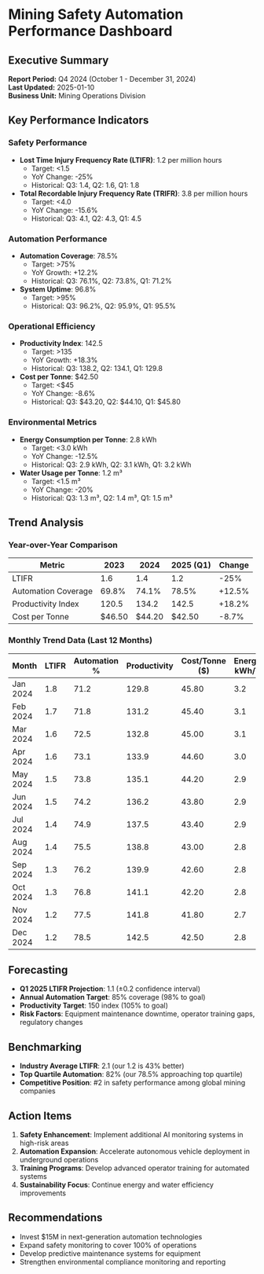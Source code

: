 # Mining Safety Automation Performance Dashboard

## Executive Summary
**Report Period:** Q4 2024 (October 1 - December 31, 2024)  
**Last Updated:** 2025-01-10  
**Business Unit:** Mining Operations Division  

## Key Performance Indicators

### Safety Performance
- **Lost Time Injury Frequency Rate (LTIFR)**: 1.2 per million hours
  - Target: <1.5
  - YoY Change: -25%
  - Historical: Q3: 1.4, Q2: 1.6, Q1: 1.8
- **Total Recordable Injury Frequency Rate (TRIFR)**: 3.8 per million hours
  - Target: <4.0
  - YoY Change: -15.6%
  - Historical: Q3: 4.1, Q2: 4.3, Q1: 4.5

### Automation Performance
- **Automation Coverage**: 78.5%
  - Target: >75%
  - YoY Growth: +12.2%
  - Historical: Q3: 76.1%, Q2: 73.8%, Q1: 71.2%
- **System Uptime**: 96.8%
  - Target: >95%
  - Historical: Q3: 96.2%, Q2: 95.9%, Q1: 95.5%

### Operational Efficiency
- **Productivity Index**: 142.5
  - Target: >135
  - YoY Growth: +18.3%
  - Historical: Q3: 138.2, Q2: 134.1, Q1: 129.8
- **Cost per Tonne**: $42.50
  - Target: <$45
  - YoY Change: -8.6%
  - Historical: Q3: $43.20, Q2: $44.10, Q1: $45.80

### Environmental Metrics
- **Energy Consumption per Tonne**: 2.8 kWh
  - Target: <3.0 kWh
  - YoY Change: -12.5%
  - Historical: Q3: 2.9 kWh, Q2: 3.1 kWh, Q1: 3.2 kWh
- **Water Usage per Tonne**: 1.2 m³
  - Target: <1.5 m³
  - YoY Change: -20%
  - Historical: Q3: 1.3 m³, Q2: 1.4 m³, Q1: 1.5 m³

## Trend Analysis

### Year-over-Year Comparison
| Metric | 2023 | 2024 | 2025 (Q1) | Change |
|--------|------|------|-----------|--------|
| LTIFR | 1.6 | 1.4 | 1.2 | -25% |
| Automation Coverage | 69.8% | 74.1% | 78.5% | +12.5% |
| Productivity Index | 120.5 | 134.2 | 142.5 | +18.2% |
| Cost per Tonne | $46.50 | $44.20 | $42.50 | -8.7% |

### Monthly Trend Data (Last 12 Months)
| Month | LTIFR | Automation % | Productivity | Cost/Tonne ($) | Energy kWh/T |
|-------|-------|--------------|--------------|----------------|---------------|
| Jan 2024 | 1.8 | 71.2 | 129.8 | 45.80 | 3.2 |
| Feb 2024 | 1.7 | 71.8 | 131.2 | 45.40 | 3.1 |
| Mar 2024 | 1.6 | 72.5 | 132.8 | 45.00 | 3.1 |
| Apr 2024 | 1.6 | 73.1 | 133.9 | 44.60 | 3.0 |
| May 2024 | 1.5 | 73.8 | 135.1 | 44.20 | 2.9 |
| Jun 2024 | 1.5 | 74.2 | 136.2 | 43.80 | 2.9 |
| Jul 2024 | 1.4 | 74.9 | 137.5 | 43.40 | 2.9 |
| Aug 2024 | 1.4 | 75.5 | 138.8 | 43.00 | 2.8 |
| Sep 2024 | 1.3 | 76.2 | 139.9 | 42.60 | 2.8 |
| Oct 2024 | 1.3 | 76.8 | 141.1 | 42.20 | 2.8 |
| Nov 2024 | 1.2 | 77.5 | 141.8 | 41.80 | 2.7 |
| Dec 2024 | 1.2 | 78.5 | 142.5 | 42.50 | 2.8 |

## Forecasting
- **Q1 2025 LTIFR Projection**: 1.1 (±0.2 confidence interval)
- **Annual Automation Target**: 85% coverage (98% to goal)
- **Productivity Target**: 150 index (105% to goal)
- **Risk Factors**: Equipment maintenance downtime, operator training gaps, regulatory changes

## Benchmarking
- **Industry Average LTIFR**: 2.1 (our 1.2 is 43% better)
- **Top Quartile Automation**: 82% (our 78.5% approaching top quartile)
- **Competitive Position**: #2 in safety performance among global mining companies

## Action Items
1. **Safety Enhancement**: Implement additional AI monitoring systems in high-risk areas
2. **Automation Expansion**: Accelerate autonomous vehicle deployment in underground operations
3. **Training Programs**: Develop advanced operator training for automated systems
4. **Sustainability Focus**: Continue energy and water efficiency improvements

## Recommendations
- Invest $15M in next-generation automation technologies
- Expand safety monitoring to cover 100% of operations
- Develop predictive maintenance systems for equipment
- Strengthen environmental compliance monitoring and reporting